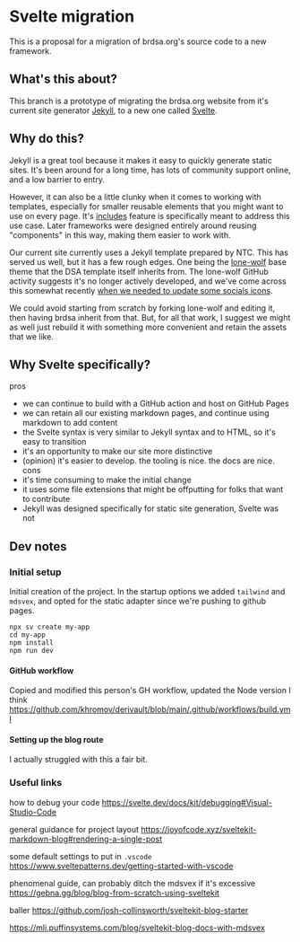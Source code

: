 # Svelte migration 

This is a proposal for a migration of brdsa.org's source code to a new framework. 

## What's this about?

This branch is a prototype of migrating the brdsa.org website from it's current site generator [Jekyll](https://jekyllrb.com/), to a new one called [Svelte](https://svelte.dev/).

## Why do this?

Jekyll is a great tool because it makes it easy to quickly generate static sites. It's been around for a long time, has lots of community support online, and a low barrier to entry.

However, it can also be a little clunky when it comes to working with templates, especially for smaller reusable elements that you might want to use on every page. 
It's [includes](https://jekyllrb.com/docs/includes/) feature is specifically meant to address this use case. Later frameworks were designed entirely around reusing "components" in this way, making them easier to work with. 

Our current site currently uses a Jekyll template prepared by NTC. This has served us well, but it has a few rough edges. One being the [lone-wolf](https://github.com/manid2/lone-wolf-theme) base theme that the DSA template itself inherits from. The lone-wolf GitHub activity suggests it's no longer actively developed, and we've come across this somewhat recently [when we needed to update some socials icons](https://github.com/dsa-ntc/brdsa.github.io/pull/15).

We could avoid starting from scratch by forking lone-wolf and editing it, then having brdsa inherit from that.
But, for all that work, I suggest we might as well just rebuild it with something more convenient and retain the assets that we like. 

## Why Svelte specifically? 

pros 
- we can continue to build with a GitHub action and host on GitHub Pages
- we can retain all our existing markdown pages, and continue using markdown to add content 
- the Svelte syntax is very similar to Jekyll syntax and to HTML, so it's easy to transition
- it's an opportunity to make our site more distinctive 
- (opinion) it's easier to develop. the tooling is nice. the docs are nice.
cons
- it's time consuming to make the initial change
- it uses some file extensions that might be offputting for folks that want to contribute
- Jekyll was designed specifically for static site generation, Svelte was not

## Dev notes

### Initial setup

Initial creation of the project. In the startup options we added `tailwind` and `mdsvex`, and opted for the static adapter since we're pushing to github pages.

```
npx sv create my-app
cd my-app
npm install
npm run dev
```

#### GitHub workflow

Copied and modified this person's GH workflow, updated the Node version I think
https://github.com/khromov/derivault/blob/main/.github/workflows/build.yml

#### Setting up the blog route

I actually struggled with this a fair bit. 

### Useful links

how to debug your code
https://svelte.dev/docs/kit/debugging#Visual-Studio-Code

general guidance for project layout 
https://joyofcode.xyz/sveltekit-markdown-blog#rendering-a-single-post

some default settings to put in `.vscode` 
https://www.sveltepatterns.dev/getting-started-with-vscode

phenomenal guide, can probably ditch the mdsvex if it's excessive 
https://gebna.gg/blog/blog-from-scratch-using-sveltekit

baller
https://github.com/josh-collinsworth/sveltekit-blog-starter

https://mli.puffinsystems.com/blog/sveltekit-blog-docs-with-mdsvex

